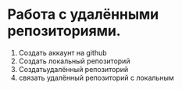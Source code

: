 # Работа с удалёнными репозиториями.

1. Создать аккаунт на github
2. Создать локальный репозиторий
3. Создатьудалённый репозиторий
4. связать удалённый репозиторий с локальным
